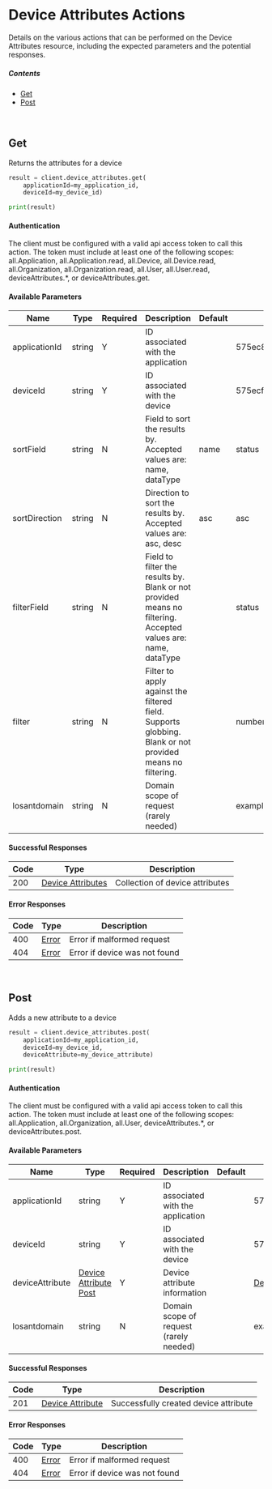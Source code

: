 # Device Attributes Actions

Details on the various actions that can be performed on the
Device Attributes resource, including the expected
parameters and the potential responses.

##### Contents

*   [Get](#get)
*   [Post](#post)

<br/>

## Get

Returns the attributes for a device

```python
result = client.device_attributes.get(
    applicationId=my_application_id,
    deviceId=my_device_id)

print(result)
```

#### Authentication
The client must be configured with a valid api access token to call this
action. The token must include at least one of the following scopes:
all.Application, all.Application.read, all.Device, all.Device.read, all.Organization, all.Organization.read, all.User, all.User.read, deviceAttributes.*, or deviceAttributes.get.

#### Available Parameters

| Name | Type | Required | Description | Default | Example |
| ---- | ---- | -------- | ----------- | ------- | ------- |
| applicationId | string | Y | ID associated with the application |  | 575ec8687ae143cd83dc4a97 |
| deviceId | string | Y | ID associated with the device |  | 575ecf887ae143cd83dc4aa2 |
| sortField | string | N | Field to sort the results by. Accepted values are: name, dataType | name | status |
| sortDirection | string | N | Direction to sort the results by. Accepted values are: asc, desc | asc | asc |
| filterField | string | N | Field to filter the results by. Blank or not provided means no filtering. Accepted values are: name, dataType |  | status |
| filter | string | N | Filter to apply against the filtered field. Supports globbing. Blank or not provided means no filtering. |  | number |
| losantdomain | string | N | Domain scope of request (rarely needed) |  | example.com |

#### Successful Responses

| Code | Type | Description |
| ---- | ---- | ----------- |
| 200 | [Device Attributes](_schemas.md#device-attributes) | Collection of device attributes |

#### Error Responses

| Code | Type | Description |
| ---- | ---- | ----------- |
| 400 | [Error](_schemas.md#error) | Error if malformed request |
| 404 | [Error](_schemas.md#error) | Error if device was not found |

<br/>

## Post

Adds a new attribute to a device

```python
result = client.device_attributes.post(
    applicationId=my_application_id,
    deviceId=my_device_id,
    deviceAttribute=my_device_attribute)

print(result)
```

#### Authentication
The client must be configured with a valid api access token to call this
action. The token must include at least one of the following scopes:
all.Application, all.Organization, all.User, deviceAttributes.*, or deviceAttributes.post.

#### Available Parameters

| Name | Type | Required | Description | Default | Example |
| ---- | ---- | -------- | ----------- | ------- | ------- |
| applicationId | string | Y | ID associated with the application |  | 575ec8687ae143cd83dc4a97 |
| deviceId | string | Y | ID associated with the device |  | 575ecf887ae143cd83dc4aa2 |
| deviceAttribute | [Device Attribute Post](_schemas.md#device-attribute-post) | Y | Device attribute information |  | [Device Attribute Post Example](_schemas.md#device-attribute-post-example) |
| losantdomain | string | N | Domain scope of request (rarely needed) |  | example.com |

#### Successful Responses

| Code | Type | Description |
| ---- | ---- | ----------- |
| 201 | [Device Attribute](_schemas.md#device-attribute) | Successfully created device attribute |

#### Error Responses

| Code | Type | Description |
| ---- | ---- | ----------- |
| 400 | [Error](_schemas.md#error) | Error if malformed request |
| 404 | [Error](_schemas.md#error) | Error if device was not found |
